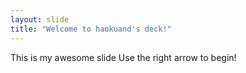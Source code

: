 ```yaml
---
layout: slide
title: "Welcome to haokuand's deck!"
---
```

This is my awesome slide
Use the right arrow to begin!
